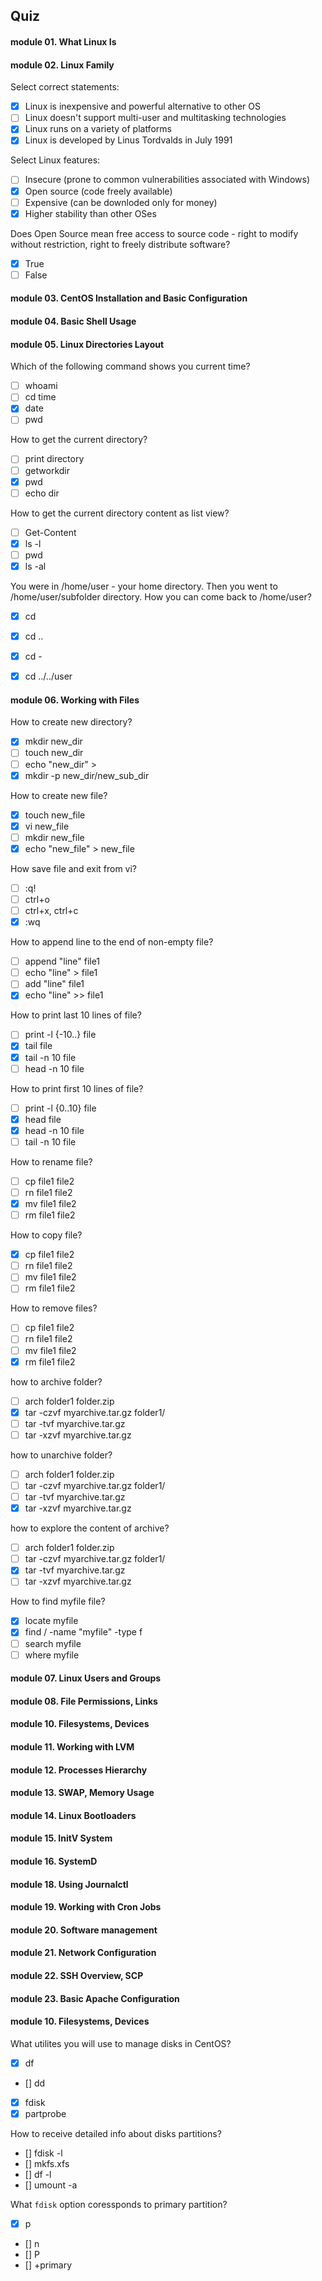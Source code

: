 ## Quiz
 
#### module 01. What Linux Is
#### module 02. Linux Family
Select correct statements:
- [x] Linux is inexpensive and powerful alternative to other OS
- [ ] Linux doesn't support multi-user and multitasking technologies
- [x] Linux runs on a variety of platforms
- [x] Linux is developed by Linus Tordvalds in July 1991
  
Select Linux features:
- [ ] Insecure (prone to common vulnerabilities associated with Windows)
- [x] Open source (code freely available)
- [ ] Expensive (can be downloded only for money)
- [x] Higher stability than other OSes
  
Does Open Source mean free access to source code - right to modify without restriction, right to freely distribute software?
- [x] True
- [ ] False

#### module 03. CentOS Installation and Basic Configuration
#### module 04. Basic Shell Usage
#### module 05. Linux Directories Layout
Which of the following command shows you current time?
- [ ] whoami
- [ ] cd time
- [x] date
- [ ] pwd

How to get the current directory?
- [ ] print directory
- [ ] getworkdir
- [x] pwd
- [ ] echo dir

How to get the current directory content as list view?
- [ ] Get-Content
- [x] ls -l
- [ ] pwd
- [x] ls -al

You were in /home/user - your home directory. Then you went to /home/user/subfolder directory. How you can come back to /home/user?
- [x] cd
- [x] cd ..
- [x] cd -
- [x] cd ../../user


#### module 06. Working with Files
How to create new directory?
- [x] mkdir new_dir
- [ ] touch new_dir
- [ ] echo "new_dir" >
- [x] mkdir -p new_dir/new_sub_dir

How to create new file?
- [x] touch new_file
- [x] vi new_file
- [ ] mkdir new_file
- [x] echo "new_file" > new_file

How save file and exit from vi?
- [ ] :q!
- [ ] ctrl+o
- [ ] ctrl+x, ctrl+c
- [x] :wq

How to append line to the end of non-empty file?
- [ ] append "line" file1
- [ ] echo "line" > file1
- [ ] add "line" file1
- [x] echo "line" >> file1

How to print last 10 lines of file?
- [ ] print -l {-10..} file
- [x] tail file
- [x] tail -n 10 file
- [ ] head -n 10 file

How to print first 10 lines of file?
- [ ] print -l {0..10} file
- [x] head file
- [x] head -n 10 file
- [ ] tail -n 10 file

How to rename file?
- [ ] cp file1 file2
- [ ] rn file1 file2
- [x] mv file1 file2
- [ ] rm file1 file2

How to copy file?
- [x] cp file1 file2
- [ ] rn file1 file2
- [ ] mv file1 file2
- [ ] rm file1 file2

How to remove files?
- [ ] cp file1 file2
- [ ] rn file1 file2
- [ ] mv file1 file2
- [x] rm file1 file2

how to archive folder?
- [ ] arch folder1 folder.zip
- [x] tar -czvf myarchive.tar.gz folder1/
- [ ] tar -tvf myarchive.tar.gz
- [ ] tar -xzvf myarchive.tar.gz

how to unarchive folder?
- [ ] arch folder1 folder.zip
- [ ] tar -czvf myarchive.tar.gz folder1/
- [ ] tar -tvf myarchive.tar.gz
- [x] tar -xzvf myarchive.tar.gz

how to explore the content of archive?
- [ ] arch folder1 folder.zip
- [ ] tar -czvf myarchive.tar.gz folder1/
- [x] tar -tvf myarchive.tar.gz
- [ ] tar -xzvf myarchive.tar.gz

How to find myfile file?
- [x] locate myfile
- [x] find / -name "myfile" -type f
- [ ] search myfile
- [ ] where myfile
#### module 07. Linux Users and Groups
#### module 08. File Permissions, Links
#### module 10. Filesystems, Devices
#### module 11. Working with LVM
#### module 12. Processes Hierarchy
#### module 13. SWAP, Memory Usage
#### module 14. Linux Bootloaders
#### module 15. InitV System
#### module 16. SystemD
#### module 18. Using Journalctl
#### module 19. Working with Cron Jobs
#### module 20. Software management
#### module 21. Network Configuration
#### module 22. SSH Overview, SCP
#### module 23. Basic Apache Configuration


#### module 10. Filesystems, Devices
What utilites you will use to manage disks in CentOS?
- [x] df
- [] dd
- [x] fdisk
- [x] partprobe

How to receive detailed info about disks partitions?
- [] fdisk -l
- [] mkfs.xfs
- [] df -l
- [] umount -a

What `fdisk` option coressponds to primary partition?
- [x] p
- [] n
- [] P
- [] +primary
